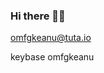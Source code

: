 ### Hi there 👋🌸




omfgkeanu@tuta.io

keybase omfgkeanu
<!--
**wh1t3t5/wh1t3t5** is a ✨ _special_ ✨ repository because its `README.md` (this file) appears on your GitHub profile.
